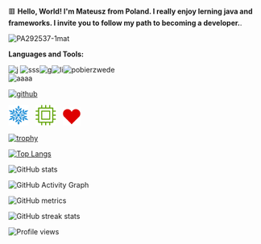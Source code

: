 🟥
**<tekst>** **Hello, World! I'm Mateusz from Poland. I really enjoy lerning java and frameworks.
I invite you to follow my path to becoming a developer.**.

![PA292537-1mat](https://user-images.githubusercontent.com/114407960/199794545-5590f323-9cfe-43e3-a922-bb3f3dfa7e84.jpg)
  
  
  
**<tekst>** **Languages and Tools:**
  
![j](https://user-images.githubusercontent.com/114407960/199925386-db09e8eb-cde8-4dd7-b849-12a15831e75d.png)  ![sss](https://user-images.githubusercontent.com/114407960/199927060-0a92607b-904a-4b9f-b492-a956dca090c7.png)![g](https://user-images.githubusercontent.com/114407960/199927754-d570dc0b-cb25-45ac-9db8-1a9ae8bc258e.png)![li](https://user-images.githubusercontent.com/114407960/199937477-b7d94162-77b6-493c-b8eb-31b8df556f84.png)![pobierzwede](https://user-images.githubusercontent.com/114407960/199972723-aa28737d-43a7-4c7b-b0cd-17f2ae2a5d44.jpg)  
![aaaa](https://user-images.githubusercontent.com/114407960/199973496-3f040581-4f51-4c57-9e65-eabd72316de6.png)








[<img src='https://cdn.jsdelivr.net/npm/simple-icons@3.0.1/icons/github.svg' alt='github' height='40'>](https://github.com/Mateuszsdeveloper)  

<a href='https://archiveprogram.github.com/'><img src='https://raw.githubusercontent.com/acervenky/animated-github-badges/master/assets/acbadge.gif' width='40' height='40'></a> <a href='https://docs.github.com/en/developers'><img src='https://raw.githubusercontent.com/acervenky/animated-github-badges/master/assets/devbadge.gif' width='40' height='40'></a> <a href='https://docs.github.com/en/github/supporting-the-open-source-community-with-github-sponsors'><img src='https://raw.githubusercontent.com/acervenky/animated-github-badges/master/assets/sponsorbadge.gif' width='35' height='35'></a> 

[![trophy](https://github-profile-trophy.vercel.app/?username=Mateuszsdeveloper)](https://github.com/ryo-ma/github-profile-trophy)

[![Top Langs](https://github-readme-stats.vercel.app/api/top-langs/?username=Mateuszsdeveloper)](https://github.com/anuraghazra/github-readme-stats)

![GitHub stats](https://github-readme-stats.vercel.app/api?username=Mateuszsdeveloper&show_icons=true&count_private=true)  

![GitHub Activity Graph](https://activity-graph.herokuapp.com/graph?username=Mateuszsdeveloper)  

![GitHub metrics](https://metrics.lecoq.io/Mateuszsdeveloper)  

![GitHub streak stats](https://github-readme-streak-stats.herokuapp.com/?user=Mateuszsdeveloper)  

![Profile views](https://gpvc.arturio.dev/Mateuszsdeveloper)  
